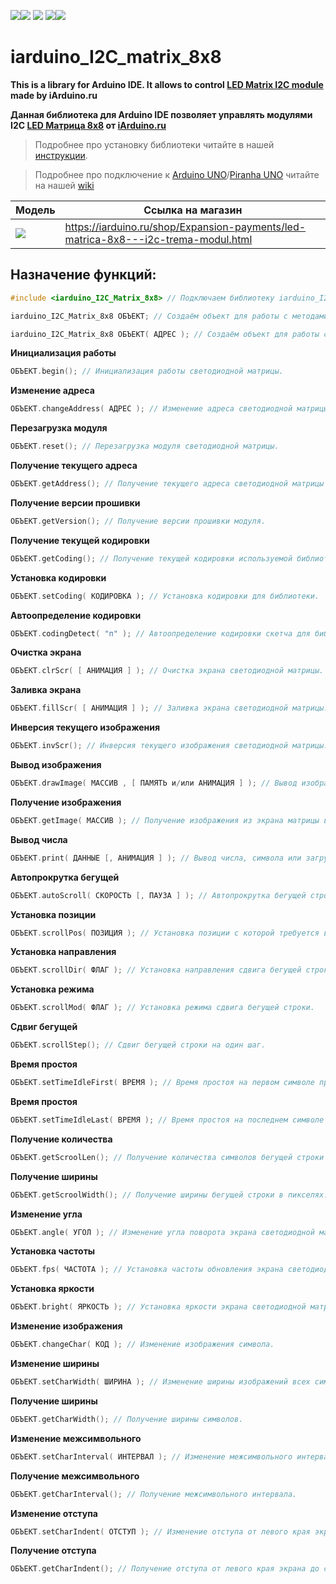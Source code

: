 [![](https://iarduino.ru/img/logo.svg)](https://iarduino.ru)[![](https://wiki.iarduino.ru/img/git-shop.svg?3)](https://iarduino.ru) [![](https://wiki.iarduino.ru/img/git-wiki.svg?2)](https://wiki.iarduino.ru) [![](https://wiki.iarduino.ru/img/git-lesson.svg?2)](https://lesson.iarduino.ru)[![](https://wiki.iarduino.ru/img/git-forum.svg?2)](http://forum.trema.ru)

# iarduino\_I2C\_matrix\_8x8

**This is a library for Arduino IDE. It allows to control [LED Matrix I2C module](https://iarduino.ru/shop/Expansion-payments/led-matrica-8x8---i2c-trema-modul.html) made by iArduino.ru**

**Данная библиотека для Arduino IDE позволяет управлять модулями I2C [LED Матрица 8x8](https://iarduino.ru/shop/Expansion-payments/led-matrica-8x8---i2c-trema-modul.html) от [iArduino.ru](https://iarduino.ru)**

> Подробнее про установку библиотеки читайте в нашей [инструкции](https://wiki.iarduino.ru/page/Installing_libraries/).

> Подробнее про подключение к [Arduino UNO](https://iarduino.ru/shop/boards/arduino-uno-r3.html)/[Piranha UNO](https://iarduino.ru/shop/boards/piranha-uno-r3.html) читайте на нашей [wiki](https://wiki.iarduino.ru/page/trema-matrix-led/#h3_3)


| Модель | Ссылка на магазин |
|---|---|
| ![](https://wiki.iarduino.ru/img/resources/1050/1050.svg) | https://iarduino.ru/shop/Expansion-payments/led-matrica-8x8---i2c-trema-modul.html |

## Назначение функций:

```C++
#include <iarduino_I2C_Matrix_8x8> // Подключаем библиотеку iarduino_I2C_Matrix_8x8 для работы с модулем.

iarduino_I2C_Matrix_8x8 ОБЪЕКТ; // Создаём объект для работы с методами библиотеки без указания адреса модуля на шине I2C.

iarduino_I2C_Matrix_8x8 ОБЪЕКТ( АДРЕС ); // Создаём объект для работы с методами библиотеки указывая адрес модуля на шине I2C.
```

**Инициализация работы** 

```C++
ОБЪЕКТ.begin(); // Инициализация работы светодиодной матрицы.
```

**Изменение адреса** 

```C++
ОБЪЕКТ.changeAddress( АДРЕС ); // Изменение адреса светодиодной матрицы на шине I2C.
```

**Перезагрузка модуля** 

```C++
ОБЪЕКТ.reset(); // Перезагрузка модуля светодиодной матрицы.
```

**Получение текущего адреса** 

```C++
ОБЪЕКТ.getAddress(); // Получение текущего адреса светодиодной матрицы на шине I2C.
```

**Получение версии прошивки** 

```C++
ОБЪЕКТ.getVersion(); // Получение версии прошивки модуля.
```

**Получение текущей кодировки** 

```C++
ОБЪЕКТ.getCoding(); // Получение текущей кодировки используемой библиотекой.
```

**Установка кодировки** 

```C++
ОБЪЕКТ.setCoding( КОДИРОВКА ); // Установка кодировки для библиотеки.
```

**Автоопределение кодировки** 

```C++
ОБЪЕКТ.codingDetect( "п" ); // Автоопределение кодировки скетча для библиотеки.
```

**Очистка экрана** 

```C++
ОБЪЕКТ.clrScr( [ АНИМАЦИЯ ] ); // Очистка экрана светодиодной матрицы.
```

**Заливка экрана** 

```C++
ОБЪЕКТ.fillScr( [ АНИМАЦИЯ ] ); // Заливка экрана светодиодной матрицы.
```

**Инверсия текущего изображения** 

```C++
ОБЪЕКТ.invScr(); // Инверсия текущего изображения светодиодной матрицы.
```

**Вывод изображения** 

```C++
ОБЪЕКТ.drawImage( МАССИВ , [ ПАМЯТЬ и/или АНИМАЦИЯ ] ); // Вывод изображения из массива на экран светодиодной матрицы.
```

**Получение изображения** 

```C++
ОБЪЕКТ.getImage( МАССИВ ); // Получение изображения из экрана матрицы в массив.
```

**Вывод числа**

```C++
ОБЪЕКТ.print( ДАННЫЕ [, АНИМАЦИЯ ] ); // Вывод числа, символа или загрузка текста.
```

**Автопрокрутка бегущей** 

```C++
ОБЪЕКТ.autoScroll( СКОРОСТЬ [, ПАУЗА ] ); // Автопрокрутка бегущей строки.
```

**Установка позиции** 

```C++
ОБЪЕКТ.scrollPos( ПОЗИЦИЯ ); // Установка позиции с которой требуется вывести строку на экран.
```

**Установка направления** 

```C++
ОБЪЕКТ.scrollDir( ФЛАГ ); // Установка направления сдвига бегущей строки.
```

**Установка режима** 

```C++
ОБЪЕКТ.scrollMod( ФЛАГ ); // Установка режима сдвига бегущей строки.
```

**Сдвиг бегущей** 

```C++
ОБЪЕКТ.scrollStep(); // Сдвиг бегущей строки на один шаг.
```

**Время простоя** 

```C++
ОБЪЕКТ.setTimeIdleFirst( ВРЕМЯ ); // Время простоя на первом символе при автопрокрутке бегущей строки.
```

**Время простоя** 

```C++
ОБЪЕКТ.setTimeIdleLast( ВРЕМЯ ); // Время простоя на последнем символе при автопрокрутке бегущей строки.
```

**Получение количества** 

```C++
ОБЪЕКТ.getScroolLen(); // Получение количества символов бегущей строки загруженных в модуль.
```

**Получение ширины** 

```C++
ОБЪЕКТ.getScroolWidth(); // Получение ширины бегущей строки в пикселях.
```

**Изменение угла** 

```C++
ОБЪЕКТ.angle( УГОЛ ); // Изменение угла поворота экрана светодиодной матрицы.
```

**Установка частоты** 

```C++
ОБЪЕКТ.fps( ЧАСТОТА ); // Установка частоты обновления экрана светодиодной матрицы.
```

**Установка яркости** 

```C++
ОБЪЕКТ.bright( ЯРКОСТЬ ); // Установка яркости экрана светодиодной матрицы.
```

**Изменение изображения** 

```C++
ОБЪЕКТ.changeChar( КОД ); // Изменение изображения символа.
```

**Изменение ширины** 

```C++
ОБЪЕКТ.setCharWidth( ШИРИНА ); // Изменение ширины изображений всех символов.
```

**Получение ширины** 

```C++
ОБЪЕКТ.getCharWidth(); // Получение ширины символов.
```

**Изменение межсимвольного** 

```C++
ОБЪЕКТ.setCharInterval( ИНТЕРВАЛ ); // Изменение межсимвольного интервала.
```

**Получение межсимвольного** 

```C++
ОБЪЕКТ.getCharInterval(); // Получение межсимвольного интервала.
```

**Изменение отступа** 

```C++
ОБЪЕКТ.setCharIndent( ОТСТУП ); // Изменение отступа от левого края экрана до символа.
```

**Получение отступа** 

```C++
ОБЪЕКТ.getCharIndent(); // Получение отступа от левого края экрана до символа.
```

